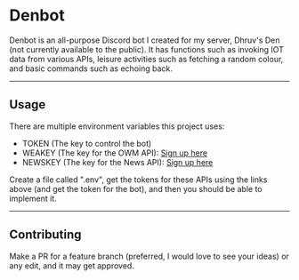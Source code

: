 # Denbot
Denbot is an all-purpose Discord bot I created for my server, Dhruv's Den (not currently available to the public). It has functions such as invoking IOT data from various APIs, leisure activities such as fetching a random colour, and basic commands such as echoing back.

---

## Usage
There are multiple environment variables this project uses:
  - TOKEN (The key to control the bot) 
  - WEAKEY (The key for the OWM API): [Sign up here](https://home.openweathermap.org/users/sign_up)
  - NEWSKEY (The key for the News API): [Sign up here](https://newsapi.org/register)
  
Create a file called ".env", get the tokens for these APIs using the links above (and get the token for the bot), and then you should be able to implement it.

---

## Contributing
Make a PR for a feature branch (preferred, I would love to see your ideas) or any edit, and it may get approved.

